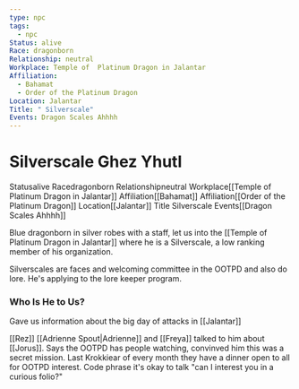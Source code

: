 ```yaml
---
type: npc
tags:
  - npc
Status: alive
Race: dragonborn
Relationship: neutral
Workplace: Temple of  Platinum Dragon in Jalantar
Affiliation:
  - Bahamat
  - Order of the Platinum Dragon
Location: Jalantar
Title: " Silverscale"
Events: Dragon Scales Ahhhh
---
```


# Silverscale Ghez Yhutl
<span class="dataview inline-field"><span class="inline-field-key">Status</span><span class="inline-field-value">alive</span></span>
<span class="dataview inline-field"><span class="inline-field-key">Race</span><span class="inline-field-value">dragonborn</span></span>
<span class="dataview inline-field"><span class="inline-field-key">Relationship</span><span class="inline-field-value">neutral</span></span>
<span class="dataview inline-field"><span class="inline-field-key">Workplace</span><span class="inline-field-value">[[Temple of  Platinum Dragon in Jalantar]]</span></span>
<span class="dataview inline-field"><span class="inline-field-key">Affiliation</span><span class="inline-field-value">[[Bahamat]]</span></span>
<span class="dataview inline-field"><span class="inline-field-key">Affiliation</span><span class="inline-field-value">[[Order of the Platinum Dragon]]</span></span>
<span class="dataview inline-field"><span class="inline-field-key">Location</span><span class="inline-field-value">[[Jalantar]]</span></span>
<span class="dataview inline-field"><span class="inline-field-key">Title</span><span class="inline-field-value"> Silverscale</span></span>
<span class="dataview inline-field"><span class="inline-field-key">Events</span><span class="inline-field-value">[[Dragon Scales Ahhhh]]</span></span>

Blue dragonborn in silver robes with a staff, let us into the [[Temple of  Platinum Dragon in Jalantar]] where he is a Silverscale, a low ranking member of his organization. 

Silverscales are faces and welcoming committee in the OOTPD and also do lore. He's applying to the lore keeper program.

### Who Is He to Us?
Gave us information about the big day of attacks in [[Jalantar]]

[[Rez]] [[Adrienne Spout|Adrienne]] and [[Freya]] talked to him about [[Jorus]]. Says the OOTPD has people watching, convinved him this was a secret mission. Last Krokkiear of every month they have a dinner open to all for OOTPD interest. Code phrase it's okay to talk "can I interest you in a curious folio?" 




